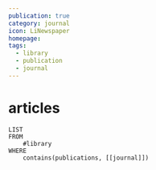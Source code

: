 ```yaml
---
publication: true
category: journal
icon: LiNewspaper
homepage: 
tags:
  - library
  - publication
  - journal
---
```


# articles
```dataview
LIST
FROM
    #library 
WHERE
    contains(publications, [[journal]])
```


